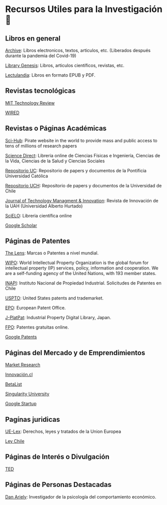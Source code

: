 # Recursos Utiles para la Investigación  🔎

## Libros en general  
[Archive](https://archive.org/details/texts?&sort=-downloads&page=2):
Libros electronicos, textos, articulos, etc. (Liberados después durante la pandemia del Covid-19)

[Library Genesis](http://gen.lib.rus.ec): 
Libros, articulos científicos, revistas, etc. 


[Lectulandia](https://www.lectulandia.co):
Libros en formato EPUB y PDF.


## Revistas tecnológicas
[MIT Technology Review](https://www.technologyreview.com/)


[WIRED](https://www.wired.com/)


## Revistas o Páginas Académicas

[Sci-Hub](https://sci-hub.se):
Pirate website in the world to provide mass and public access to tens of millions of research papers

[Science Direct](https://www.sciencedirect.com): 
Libreria online de Ciencias Físicas e Ingeniería, Ciencias de la Vida, Ciencias de la Salud y Ciencias Sociales

[Repositorio UC](https://repositorio.uc.cl):
Repositorio de papers y documentos de la Pontificia Universidad Católica

[Repositorio UCH](http://repositorio.uchile.cl):
Repositorio de papers y documentos de la Universidad de Chile

[Journal of Technology Managment & Innovation](https://www.jotmi.org/index.php/GT/index):
Revista de Innovación de la UAH (Universidad Alberto Hurtado)

[SciELO](https://scielo.org/es/): 
Libreria científica online

[Google Scholar](https://scholar.google.com)


## Páginas de Patentes

[The Lens](https://www.lens.org): 
Marcas o Patentes a nivel mundial.

[WIPO](https://www.wipo.int/portal/en/index.html):
World Intellectual Property Organization is the global forum for intellectual property (IP) services, policy, information and cooperation. We are a self-funding agency of the United Nations, with 193 member states.

[INAPI](https://www.inapi.cl): 
Instituto Nacional de Propiedad Industrial. Solicitudes de Patentes en Chile

[USPTO](https://www.uspto.gov):
United States patents and trademarket.

[EPO](https://worldwide.espacenet.com/?locale=en_EP):
European Patent Office.

[J-PlatPat](https://www.j-platpat.inpit.go.jp):
Industrial Property Digital Library, Japan.

[FPO](http://www.freepatentsonline.com):
Patentes gratuitas online.

[Google Patents](https://patents.google.com)

## Páginas del Mercado y de Emprendimientos

[Market Research](https://www.marketresearch.com)

[Innovación.cl](http://www.innovacion.cl)

[BetaList](https://betalist.com)

[Singularity University](https://su.org)

[Google Startup](https://startup.google.com/intl/es/)


## Pagínas juridicas

[UE-Lex](https://eur-lex.europa.eu/homepage.html?locale=es):
Derechos, leyes y tratados de la Union Europea

[Ley Chile](https://www.leychile.cl/Consulta/homebasico)

## Páginas de Interés o Divulgación

[TED](https://www.ted.com/#/recommendation)

## Páginas de Personas Destacadas

[Dan Ariely](http://danariely.com/):
Investigador de la psicología del comportamiento económico.
